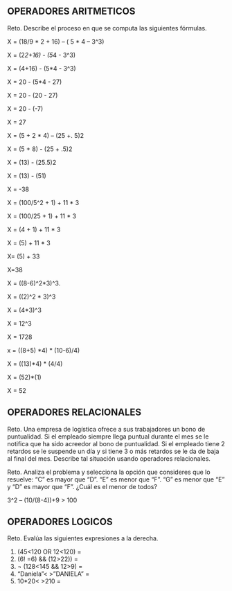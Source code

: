 ## OPERADORES ARITMETICOS
Reto. Describe el proceso en que se computa las siguientes fórmulas.

X = (18/9 * 2 + 16) – ( 5 * 4 – 3^3)

X = (2*2+16) - (5*4 - 3^3)

X = (4+16) - (5*4 - 3^3)

X = 20 - (5*4 - 27)

X = 20 - (20 - 27)

X = 20 - (-7)

X = 27


X = (5 + 2 * 4) – (25 +. 5)2

X = (5 + 8) - (25 + .5)2

X = (13) - (25.5)2

X = (13) - (51)

X = -38


X = (100/5^2 + 1) + 11 * 3

X = (100/25 + 1) + 11 * 3

X = (4 + 1) + 11 * 3

X = (5) + 11 * 3

X= (5) + 33

X=38



X = ((8-6)^2*3)^3.

X = ((2)^2 * 3)^3

X = (4*3)^3

X = 12^3

X = 1728




x = ((8+5) *4) * (10-6)/4) 

X = ((13)*4) * (4/4)

X = (52)*(1)

X = 52




## OPERADORES RELACIONALES
Reto. Una empresa de logística ofrece a sus trabajadores un bono de
puntualidad. Si el empleado siempre llega puntual durante el mes se le
notifica que ha sido acreedor al bono de puntualidad. Si el empleado tiene
2 retardos se le suspende un día y si tiene 3 o más retardos se le da de
baja al final del mes. Describe tal situación usando operadores
relacionales.

Reto. Analiza el problema y selecciona la opción que consideres que lo
resuelve:
“C” es mayor que “D”. “E” es menor que “F”. “G” es menor que “E” y “D” es
mayor que “F”. ¿Cuál es el menor de todos?

3^2 – (10/(8-4))+9 > 100 

## OPERADORES LOGICOS
Reto. Evalúa las siguientes expresiones a la derecha.
1) (45<120 OR 12<120) =
2) (6! =6) && (12>22)) =
3) ¬ (128<145 && 12>9) =
4) “Daniela”< >”DANIELA” =
5) 10*20< >210 =

